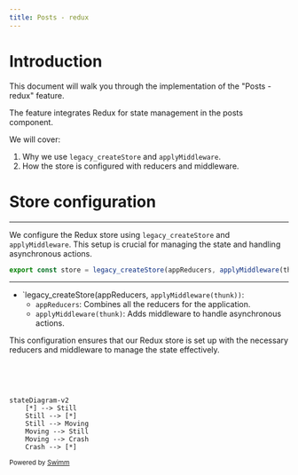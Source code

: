 ```yaml
---
title: Posts - redux
---
```

# Introduction

This document will walk you through the implementation of the "Posts - redux" feature.

The feature integrates Redux for state management in the posts component.

We will cover:

1. Why we use <SwmToken path="/src/components/redux/store/redux.store.js" pos="12:8:8" line-data="export const store = legacy_createStore(appReducers, applyMiddleware(thunk));">`legacy_createStore`</SwmToken> and <SwmToken path="/src/components/redux/store/redux.store.js" pos="12:13:13" line-data="export const store = legacy_createStore(appReducers, applyMiddleware(thunk));">`applyMiddleware`</SwmToken>.
2. How the store is configured with reducers and middleware.

# Store configuration

<SwmSnippet path="/src/components/redux/store/redux.store.js" line="12">

---

We configure the Redux store using <SwmToken path="/src/components/redux/store/redux.store.js" pos="12:8:8" line-data="export const store = legacy_createStore(appReducers, applyMiddleware(thunk));">`legacy_createStore`</SwmToken> and <SwmToken path="/src/components/redux/store/redux.store.js" pos="12:13:13" line-data="export const store = legacy_createStore(appReducers, applyMiddleware(thunk));">`applyMiddleware`</SwmToken>. This setup is crucial for managing the state and handling asynchronous actions.

```javascript
export const store = legacy_createStore(appReducers, applyMiddleware(thunk));
```

---

</SwmSnippet>

- \`legacy_createStore(appReducers, <SwmToken path="/src/components/redux/store/redux.store.js" pos="12:13:17" line-data="export const store = legacy_createStore(appReducers, applyMiddleware(thunk));">`applyMiddleware(thunk))`</SwmToken>:
  - <SwmToken path="/src/components/redux/store/redux.store.js" pos="12:10:10" line-data="export const store = legacy_createStore(appReducers, applyMiddleware(thunk));">`appReducers`</SwmToken>: Combines all the reducers for the application.
  - <SwmToken path="/src/components/redux/store/redux.store.js" pos="12:13:16" line-data="export const store = legacy_createStore(appReducers, applyMiddleware(thunk));">`applyMiddleware(thunk)`</SwmToken>: Adds middleware to handle asynchronous actions.

This configuration ensures that our Redux store is set up with the necessary reducers and middleware to manage the state effectively.

&nbsp;

&nbsp;

```mermaid
stateDiagram-v2
    [*] --> Still
    Still --> [*]
    Still --> Moving
    Moving --> Still
    Moving --> Crash
    Crash --> [*]
```

<SwmMeta version="3.0.0" repo-id="Z2l0aHViJTNBJTNBaGUtZ3VpZGUtdG8tbW9kZXJuLXJlZHV4JTNBJTNBaGVzYW1oYWJpYmlo" repo-name="he-guide-to-modern-redux"><sup>Powered by [Swimm](https://app.swimm.io/)</sup></SwmMeta>
